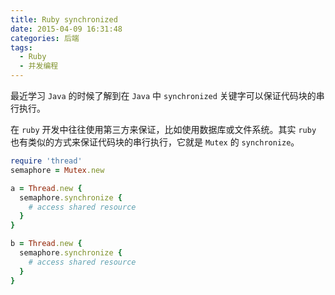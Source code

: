 ```yaml
---
title: Ruby synchronized
date: 2015-04-09 16:31:48
categories: 后端
tags:
  - Ruby
  - 并发编程
---
```

最近学习 `Java` 的时候了解到在 `Java` 中 `synchronized` 关键字可以保证代码块的串行执行。

在 `ruby` 开发中往往使用第三方来保证，比如使用数据库或文件系统。其实 `ruby` 也有类似的方式来保证代码块的串行执行，它就是 `Mutex` 的 `synchronize`。

```ruby
require 'thread'
semaphore = Mutex.new

a = Thread.new {
  semaphore.synchronize {
    # access shared resource
  }
}

b = Thread.new {
  semaphore.synchronize {
    # access shared resource
  }
}
```
